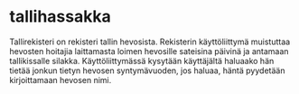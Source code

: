 # tallihassakka
Tallirekisteri on rekisteri tallin hevosista. Rekisterin käyttöliittymä muistuttaa hevosten hoitajia laittamasta loimen hevosille sateisina päivinä ja antamaan tallikissalle silakka.
Käyttöliittymässä kysytään käyttäjältä haluaako hän tietää jonkun tietyn hevosen syntymävuoden, jos haluaa,  häntä pyydetään kirjoittamaan hevosen nimi.
